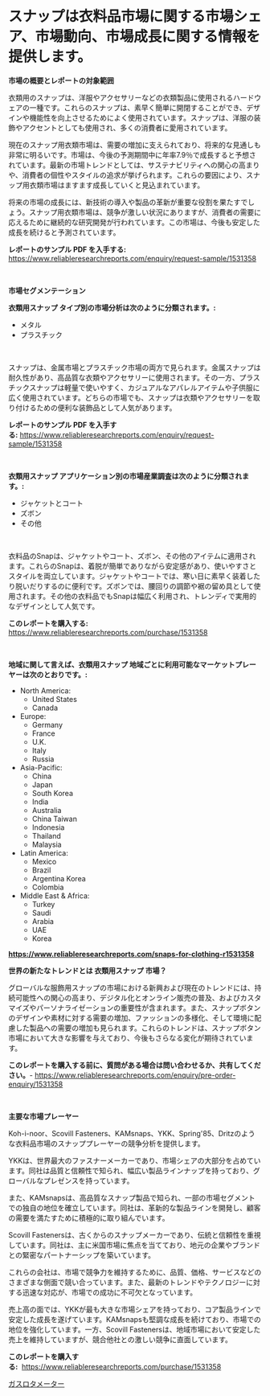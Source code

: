 <p><h1>スナップは衣料品市場に関する市場シェア、市場動向、市場成長に関する情報を提供します。</h1></p><p><strong>市場の概要とレポートの対象範囲</strong></p>
<p><p>衣類用のスナップは、洋服やアクセサリーなどの衣類製品に使用されるハードウェアの一種です。これらのスナップは、素早く簡単に開閉することができ、デザインや機能性を向上させるためによく使用されています。スナップは、洋服の装飾やアクセントとしても使用され、多くの消費者に愛用されています。</p><p>現在のスナップ用衣類市場は、需要の増加に支えられており、将来的な見通しも非常に明るいです。市場は、今後の予測期間中に年率7.9％で成長すると予想されています。最新の市場トレンドとしては、サステナビリティへの関心の高まりや、消費者の個性やスタイルの追求が挙げられます。これらの要因により、スナップ用衣類市場はますます成長していくと見込まれています。</p><p>将来の市場の成長には、新技術の導入や製品の革新が重要な役割を果たすでしょう。スナップ用衣類市場は、競争が激しい状況にありますが、消費者の需要に応えるために継続的な研究開発が行われています。この市場は、今後も安定した成長を続けると予測されています。</p></p>
<p><strong>レポートのサンプル PDF を入手する:</strong> <a href="https://www.reliableresearchreports.com/enquiry/request-sample/1531358">https://www.reliableresearchreports.com/enquiry/request-sample/1531358</a></p>
<p>&nbsp;</p>
<p><strong>市場セグメンテーション</strong></p>
<p><strong>衣類用スナップ タイプ別の市場分析は次のように分類されます。:</strong></p>
<p><ul><li>メタル</li><li>プラスチック</li></ul></p>
<p>&nbsp;</p>
<p><p>スナップは、金属市場とプラスチック市場の両方で見られます。金属スナップは耐久性があり、高品質な衣類やアクセサリーに使用されます。その一方、プラスチックスナップは軽量で使いやすく、カジュアルなアパレルアイテムや子供服に広く使用されています。どちらの市場でも、スナップは衣類やアクセサリーを取り付けるための便利な装飾品として人気があります。</p></p>
<p><strong>レポートのサンプル PDF を入手する:</strong>&nbsp;<a href="https://www.reliableresearchreports.com/enquiry/request-sample/1531358">https://www.reliableresearchreports.com/enquiry/request-sample/1531358</a></p>
<p>&nbsp;</p>
<p><strong> 衣類用スナップ アプリケーション別の市場産業調査は次のように分類されます。:</strong></p>
<p><ul><li>ジャケットとコート</li><li>ズボン</li><li>その他</li></ul></p>
<p>&nbsp;</p>
<p><p>衣料品のSnapは、ジャケットやコート、ズボン、その他のアイテムに適用されます。これらのSnapは、着脱が簡単でありながら安定感があり、使いやすさとスタイルを両立しています。ジャケットやコートでは、寒い日に素早く装着したり脱いだりするのに便利です。ズボンでは、腰回りの調節や裾の留め具として使用されます。その他の衣料品でもSnapは幅広く利用され、トレンディで実用的なデザインとして人気です。</p></p>
<p><strong>このレポートを購入する:</strong>&nbsp; <a href="https://www.reliableresearchreports.com/purchase/1531358">https://www.reliableresearchreports.com/purchase/1531358</a></p>
<p>&nbsp;</p>
<p><strong>地域に関して言えば、衣類用スナップ 地域ごとに利用可能なマーケットプレーヤーは次のとおりです。:</strong></p>
<p><ul>
    <li>
        North America:
        <ul>
            <li>United States</li>
            <li>Canada</li>
        </ul>
    </li>
    <li>
        Europe:
        <ul>
            <li>Germany</li>
            <li>France</li>
            <li>U.K.</li>
            <li>Italy</li>
            <li>Russia</li>
        </ul>
    </li>
    <li>
        Asia-Pacific:
        <ul>
            <li>China</li>
            <li>Japan</li>
            <li>South Korea</li>
            <li>India</li>
            <li>Australia</li>
            <li>China Taiwan</li>
            <li>Indonesia</li>
            <li>Thailand</li>
            <li>Malaysia</li>
        </ul>
    </li>
    <li>
        Latin America:
        <ul>
            <li>Mexico</li>
            <li>Brazil</li>
            <li>Argentina Korea</li>
            <li>Colombia</li>
        </ul>
    </li>
    <li>
        Middle East & Africa:
        <ul>
            <li>Turkey</li>
            <li>Saudi</li>
            <li>Arabia</li>
            <li>UAE</li>
            <li>Korea</li>
        </ul>
    </li>
    </ul></p>
<p><strong><a href="https://www.reliableresearchreports.com/snaps-for-clothing-r1531358">https://www.reliableresearchreports.com/snaps-for-clothing-r1531358</a></strong>&nbsp;</p>
<p><strong>世界の新たなトレンドとは 衣類用スナップ 市場？</strong></p>
<p><p>グローバルな服飾用スナップの市場における新興および現在のトレンドには、持続可能性への関心の高まり、デジタル化とオンライン販売の普及、およびカスタマイズやパーソナライゼーションの重要性が含まれます。また、スナップボタンのデザインや素材に対する需要の増加、ファッションの多様化、そして環境に配慮した製品への需要の増加も見られます。これらのトレンドは、スナップボタン市場において大きな影響を与えており、今後もさらなる変化が期待されています。</p></p>
<p><strong>このレポートを購入する前に、質問がある場合は問い合わせるか、共有してください。</strong>- <a href="https://www.reliableresearchreports.com/enquiry/pre-order-enquiry/1531358">https://www.reliableresearchreports.com/enquiry/pre-order-enquiry/1531358</a></p>
<p>&nbsp;</p>
<p><strong>主要な市場プレーヤー</strong></p>
<p><p>Koh-i-noor、Scovill Fasteners、KAMsnaps、YKK、Spring'85、Dritzのような衣料品市場のスナッププレーヤーの競争分析を提供します。 </p><p>YKKは、世界最大のファスナーメーカーであり、市場シェアの大部分を占めています。同社は品質と信頼性で知られ、幅広い製品ラインナップを持っており、グローバルなプレゼンスを持っています。 </p><p>また、KAMsnapsは、高品質なスナップ製品で知られ、一部の市場セグメントでの独自の地位を確立しています。同社は、革新的な製品ラインを開発し、顧客の需要を満たすために積極的に取り組んでいます。 </p><p>Scovill Fastenersは、古くからのスナップメーカーであり、伝統と信頼性を重視しています。同社は、主に米国市場に焦点を当てており、地元の企業やブランドとの緊密なパートナーシップを築いています。 </p><p>これらの会社は、市場で競争力を維持するために、品質、価格、サービスなどのさまざまな側面で競い合っています。また、最新のトレンドやテクノロジーに対する迅速な対応が、市場での成功に不可欠となっています。 </p><p>売上高の面では、YKKが最も大きな市場シェアを持っており、コア製品ラインで安定した成長を遂げています。KAMsnapsも堅調な成長を続けており、市場での地位を強化しています。一方、Scovill Fastenersは、地域市場において安定した売上を維持していますが、競合他社との激しい競争に直面しています。</p></p>
<p><strong>このレポートを購入する:</strong>&nbsp;&nbsp;<a href="https://www.reliableresearchreports.com/purchase/1531358">https://www.reliableresearchreports.com/purchase/1531358</a></p>
<p><p><a href="https://github.com/Sophiaard2003/Market-Research-Report-List-1/blob/main/408835021799.md">ガスロタメーター</a></p></p>